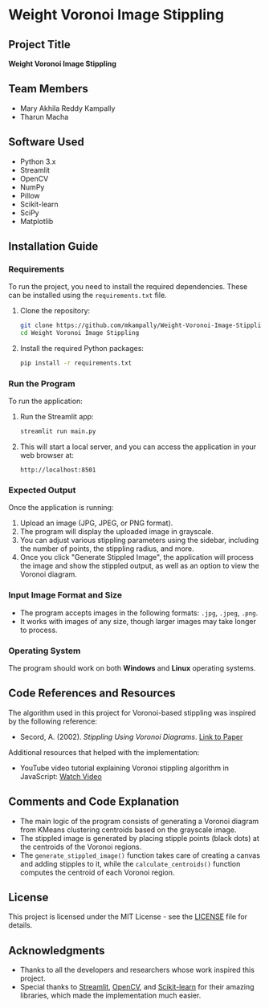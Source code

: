 # Weight Voronoi Image Stippling

## Project Title
**Weight Voronoi Image Stippling**

## Team Members
- Mary Akhila Reddy Kampally
- Tharun Macha

## Software Used
- Python 3.x
- Streamlit
- OpenCV
- NumPy
- Pillow
- Scikit-learn
- SciPy
- Matplotlib

## Installation Guide

### Requirements
To run the project, you need to install the required dependencies. These can be installed using the `requirements.txt` file.

1. Clone the repository:
    ```bash
    git clone https://github.com/mkampally/Weight-Voronoi-Image-Stippling
    cd Weight Voronoi Image Stippling
    ```

2. Install the required Python packages:
    ```bash
    pip install -r requirements.txt
    ```

### Run the Program
To run the application:

1. Run the Streamlit app:
    ```bash
    streamlit run main.py
    ```

2. This will start a local server, and you can access the application in your web browser at:
    ```
    http://localhost:8501
    ```

### Expected Output
Once the application is running:

1. Upload an image (JPG, JPEG, or PNG format).
2. The program will display the uploaded image in grayscale.
3. You can adjust various stippling parameters using the sidebar, including the number of points, the stippling radius, and more.
4. Once you click "Generate Stippled Image", the application will process the image and show the stippled output, as well as an option to view the Voronoi diagram.

### Input Image Format and Size
- The program accepts images in the following formats: `.jpg`, `.jpeg`, `.png`.
- It works with images of any size, though larger images may take longer to process.

### Operating System
The program should work on both **Windows** and **Linux** operating systems.

## Code References and Resources

The algorithm used in this project for Voronoi-based stippling was inspired by the following reference:

- Secord, A. (2002). *Stippling Using Voronoi Diagrams*. [Link to Paper](https://www.cs.ubc.ca/labs/imager/tr/2002/secord2002b/secord.2002b.pdf)

Additional resources that helped with the implementation:
- YouTube video tutorial explaining Voronoi stippling algorithm in JavaScript: [Watch Video](https://www.youtube.com/watch?v=Bxdt6T_1qgc)

## Comments and Code Explanation

- The main logic of the program consists of generating a Voronoi diagram from KMeans clustering centroids based on the grayscale image.
- The stippled image is generated by placing stipple points (black dots) at the centroids of the Voronoi regions.
- The `generate_stippled_image()` function takes care of creating a canvas and adding stipples to it, while the `calculate_centroids()` function computes the centroid of each Voronoi region.

## License
This project is licensed under the MIT License - see the [LICENSE](LICENSE) file for details.

## Acknowledgments
- Thanks to all the developers and researchers whose work inspired this project.
- Special thanks to [Streamlit](https://streamlit.io/), [OpenCV](https://opencv.org/), and [Scikit-learn](https://scikit-learn.org/) for their amazing libraries, which made the implementation much easier.

